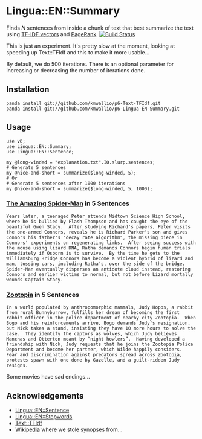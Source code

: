 # Lingua::EN::Summary

Finds *N* sentences from inside a chunk of text that best summarize the text using [TF-IDF vectors](https://en.wikipedia.org/wiki/Tf%E2%80%93idf) and [PageRank](https://en.wikipedia.org/wiki/PageRank). [![Build Status](https://travis-ci.org/kmwallio/p6-Lingua-EN-Summary.svg?branch=master)](https://travis-ci.org/kmwallio/p6-Lingua-EN-Summary)

This is just an experiment.  It's pretty slow at the moment, looking at speeding up Text::TFIdf and this to make it more usable...

By default, we do 500 iterations.  There is an optional parameter for increasing or decreasing the number of iterations done.

## Installation

```
panda install git://github.com/kmwallio/p6-Text-TFIdf.git
panda install git://github.com/kmwallio/p6-Lingua-EN-Summary.git
```

## Usage

``` perl6
use v6;
use Lingua::EN::Summary;
use Lingua::EN::Sentence;

my @long-winded = "explanation.txt".IO.slurp.sentences;
# Generate 5 sentences
my @nice-and-short = summarize($long-winded, 5);
# Or
# Generate 5 sentences after 1000 iterations
my @nice-and-short = summarize($long-winded, 5, 1000);
```

### [The Amazing Spider-Man](https://en.wikipedia.org/wiki/The_Amazing_Spider-Man_(2012_film)) in 5 Sentences

```
Years later, a teenaged Peter attends Midtown Science High School, where he is bullied by Flash Thompson and has caught the eye of the beautiful Gwen Stacy.  After studying Richard's papers, Peter visits the one-armed Connors, reveals he is Richard Parker's son and gives Connors his father's "decay rate algorithm", the missing piece in Connors' experiments on regenerating limbs.  After seeing success with the mouse using lizard DNA, Ratha demands Connors begin human trials immediately if Osborn is to survive.  By the time he gets to the Williamsburg Bridge Connors has become a violent hybrid of lizard and man, tossing cars, including Ratha's, over the side of the bridge.  Spider-Man eventually disperses an antidote cloud instead, restoring Connors and earlier victims to normal, but not before Lizard mortally wounds Captain Stacy.
```

### [Zootopia](https://en.wikipedia.org/wiki/Zootopia) in 5 Sentences

```
In a world populated by anthropomorphic mammals, Judy Hopps, a rabbit from rural Bunnyburrow, fulfills her dream of becoming the first rabbit officer in the police department of nearby city Zootopia.  When Bogo and his reinforcements arrive, Bogo demands Judy's resignation, but Nick takes a stand, insisting they have 10 more hours to solve the case.  They identify the captors as wolves, which Judy believes Manchas and Otterton meant by “night howlers”.  Having developed a friendship with Nick, Judy requests that he joins the Zootopia Police Department and become her partner, which Wilde happily considers.  Fear and discrimination against predators spread across Zootopia, protests spawn with one done by Gazelle, and a guilt-ridden Judy resigns.
```

Some movies have sad endings...

## Acknowledgements

 * [Lingua::EN::Sentence](https://github.com/dginev/perl6-Lingua-EN-Sentence)
 * [Lingua::EN::Stopwords](https://github.com/kmwallio/p6-Lingua-EN-Stopwords)
 * [Text::TFIdf](https://github.com/kmwallio/p6-Text-TFIdf)
 * [Wikipedia](http://en.wikipedia.org) where we stole synopses from...
